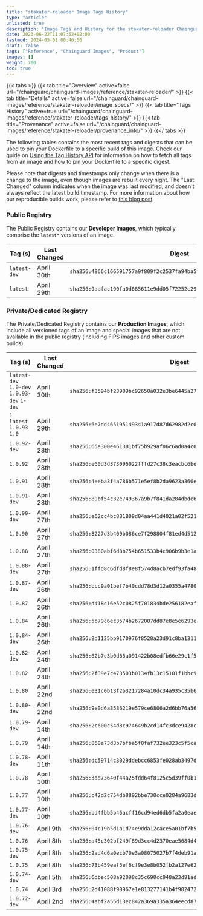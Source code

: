 ```yaml
---
title: "stakater-reloader Image Tags History"
type: "article"
unlisted: true
description: "Image Tags and History for the stakater-reloader Chainguard Image"
date: 2023-06-22T11:07:52+02:00
lastmod: 2024-05-01 00:46:56
draft: false
tags: ["Reference", "Chainguard Images", "Product"]
images: []
weight: 700
toc: true
---
```


{{< tabs >}}
{{< tab title="Overview" active=false url="/chainguard/chainguard-images/reference/stakater-reloader/" >}}
{{< tab title="Details" active=false url="/chainguard/chainguard-images/reference/stakater-reloader/image_specs/" >}}
{{< tab title="Tags History" active=true url="/chainguard/chainguard-images/reference/stakater-reloader/tags_history/" >}}
{{< tab title="Provenance" active=false url="/chainguard/chainguard-images/reference/stakater-reloader/provenance_info/" >}}
{{</ tabs >}}

The following tables contains the most recent tags and digests that can be used to pin your Dockerfile to a specific build of this image. Check our guide on [Using the Tag History API](/chainguard/chainguard-images/using-the-tag-history-api/) for information on how to fetch all tags from an image and how to pin your Dockerfile to a specific digest.

Please note that digests and timestamps only change when there is a change to the image, even though images are rebuilt every night. The "Last Changed" column indicates when the image was last modified, and doesn't always reflect the latest build timestamp. For more information about how our reproducible builds work, please refer to [this blog post](https://www.chainguard.dev/unchained/reproducing-chainguards-reproducible-image-builds).

### Public Registry
The Public Registry contains our **Developer Images**, which typically comprise the `latest*` versions of an image.

| Tag (s)       | Last Changed | Digest                                                                    |
|---------------|--------------|---------------------------------------------------------------------------|
|  `latest-dev` | April 30th   | `sha256:4866c166591757a9f809f2c2537fa94ba5f865141a7b138408a17f7287516234` |
|  `latest`     | April 29th   | `sha256:9aafac190fa0d685611e9dd05f72252c299406baac833b55d9a6afc09f057ab6` |


### Private/Dedicated Registry
The Private/Dedicated Registry contains our **Production Images**, which include all versioned tags of an image and special images that are not available in the public registry (including FIPS images and other custom builds).

| Tag (s)                                      | Last Changed | Digest                                                                    |
|----------------------------------------------|--------------|---------------------------------------------------------------------------|
|  `latest-dev` `1.0-dev` `1.0.93-dev` `1-dev` | April 30th   | `sha256:f3594bf23909bc92650a032e3be6445a2734da29c20c4ddaa4055f01db589b29` |
|  `1` `latest` `1.0.93` `1.0`                 | April 29th   | `sha256:6e7dd465195149341a917d87d62982d2c04ddc6671b3e7cc76a07882fede724c` |
|  `1.0.92-dev`                                | April 28th   | `sha256:65a300e461381bf75b929af06c6ad0a4c05ad41b28890de87be048e6bfba628a` |
|  `1.0.92`                                    | April 28th   | `sha256:e60d3d373096022fffd27c38c3eacbc6bed0f99c30c4ccc222673f80e8d8c653` |
|  `1.0.91`                                    | April 28th   | `sha256:4eeba3f4a786b571e5ef8b2da9623a360e1ab41c322c10683a4bae6971e237a9` |
|  `1.0.91-dev`                                | April 28th   | `sha256:89bf54c32e749367a9b7f841da284dbde656c6ef3924281a7cba89f06c56c1c3` |
|  `1.0.90-dev`                                | April 27th   | `sha256:e62cc4bc881809d04aa441d4021a02f521140a4d8cda599817a92f8fe078d761` |
|  `1.0.90`                                    | April 27th   | `sha256:8227d3b409b086ce7f298804f81ed4d5120da65d43c70369444612ea46394553` |
|  `1.0.88`                                    | April 27th   | `sha256:0380abf6d8b754b651533b4c906b9b3e1ac7bb8061d27c4a078a369cc1255cf9` |
|  `1.0.88-dev`                                | April 27th   | `sha256:1ffd8c6dfd8f8e8f574d8acb7edf93fa4823b40b80f1ebfda4e140e92f1fd70b` |
|  `1.0.87-dev`                                | April 26th   | `sha256:bcc9a01bef7b40cdd78d3d12a0355a47806a720529a7b7554c626c78cad6a491` |
|  `1.0.87`                                    | April 26th   | `sha256:d418c16e52c0825f701834bde256182eaf41c2362faa84642f9ee6d9af42a541` |
|  `1.0.84`                                    | April 26th   | `sha256:5b79c6ec3574b2672007dd87e8e5e6293e64e873d4eb955f76e226f6665d5e03` |
|  `1.0.84-dev`                                | April 26th   | `sha256:8d1125bb9170976f8528a23d91c8ba1311eea1bfd61a98d05dc6bc1f3d1afac9` |
|  `1.0.82-dev`                                | April 24th   | `sha256:62b7c3b0d65a091422b08edfb66e29c1f54fc1e75c4e1328e41e73deae7d9690` |
|  `1.0.82`                                    | April 24th   | `sha256:2f39e7c473503b0134fb13c15101f1bbc924ebb490e4b97035998fa84c9eec92` |
|  `1.0.80`                                    | April 22nd   | `sha256:e31c0b13f2b3217284a10dc34a935c35b672f0155d14d084a7cf10bbc991b4aa` |
|  `1.0.80-dev`                                | April 22nd   | `sha256:9e0d6a3586219e579ce6806a2d6bb76a56187330a01d1e198086b21fdd4c3441` |
|  `1.0.79-dev`                                | April 14th   | `sha256:2c600c54d8c974649b2cd14fc3dce9428cdca7710b1bad186f30ae4471480670` |
|  `1.0.79`                                    | April 14th   | `sha256:860e73d3b7bfba5f0faf732ee323c5f5ca809eaa18411def0f754159f80cb3d1` |
|  `1.0.78-dev`                                | April 11th   | `sha256:dc59714c3029ddebcc6853fe028ab3497ddc6dffe9de68ad7e9f3fd4d631edec` |
|  `1.0.78`                                    | April 10th   | `sha256:3dd73640f44a25fdd64f8125c5d39ff0b12401eff8199d7f0e3e45e081871d88` |
|  `1.0.77`                                    | April 10th   | `sha256:c42d2c754db8892bbe730cce0284a9683d3feedbed2dc8637039df0500590df6` |
|  `1.0.77-dev`                                | April 10th   | `sha256:bd4fbb5b46acff16cd94ed6db5fa2a0eae51c24aa160af448481c5cf391919de` |
|  `1.0.76-dev`                                | April 9th    | `sha256:04c19b5d1a1d74e9dda12cace5a01bf7b56a75f72af7321c18d46b4f13a1146d` |
|  `1.0.76`                                    | April 8th    | `sha256:a45c302bf249f89d3cc4d2370eae5684d49c95e26564a625b8b6bcfb652e056b` |
|  `1.0.75-dev`                                | April 8th    | `sha256:2ad4d6a0ecb70e3a08075027b7f4deb91a5a43337b2400677ab862fc1c6f469c` |
|  `1.0.75`                                    | April 8th    | `sha256:73b459eaf5ef6cf9e3e8b052fb2a127e624503a07d924cb001b2a53145ef6da5` |
|  `1.0.74-dev`                                | April 5th    | `sha256:6dbec508a92098c35c690cc948a23d91ad48e214eb23ff7f26f62fe7ba95ce79` |
|  `1.0.74`                                    | April 3rd    | `sha256:2d41088f90967e1e813277141b4f902472add2600a6b51190688c6446dadf626` |
|  `1.0.72-dev`                                | April 2nd    | `sha256:4abf2a55d13ec842a369a335a364eecd87d97216015278744933d34d7edc22ef` |

